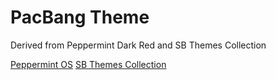 # PacBang Theme
Derived from Peppermint Dark Red and SB Themes Collection

[Peppermint OS](https://peppermintos.com)
[SB Themes Collection](https://www.box-look.org/p/1336941)
